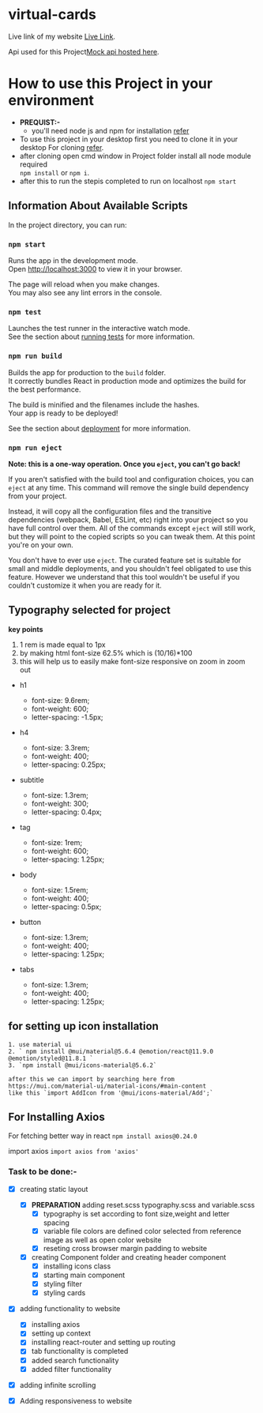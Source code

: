 # virtual-cards

Live link of my website [Live Link](https://virtualcardsproject.netlify.app/).

Api used for this Project[Mock api hosted here](https://raw.githubusercontent.com/Briyani-monster/virtual-card/gh-pages/data.json).

# How to use this Project in your environment

- **PREQUIST:-**
  - you'll need node js and npm for installation [refer](https://phoenixnap.com/kb/install-node-js-npm-on-windows)
- To use this project in your desktop first you need to clone it in your desktop For cloning [refer](https://docs.github.com/en/repositories/creating-and-managing-repositories/cloning-a-repository).
- after cloning open cmd window in Project folder install all node module required  
   `npm install` or `npm i`.
- after this to run the stepis completed to run on localhost
  `npm start`

## Information About Available Scripts

In the project directory, you can run:

### `npm start`

Runs the app in the development mode.\
Open [http://localhost:3000](http://localhost:3000) to view it in your browser.

The page will reload when you make changes.\
You may also see any lint errors in the console.

### `npm test`

Launches the test runner in the interactive watch mode.\
See the section about [running tests](https://facebook.github.io/create-react-app/docs/running-tests) for more information.

### `npm run build`

Builds the app for production to the `build` folder.\
It correctly bundles React in production mode and optimizes the build for the best performance.

The build is minified and the filenames include the hashes.\
Your app is ready to be deployed!

See the section about [deployment](https://facebook.github.io/create-react-app/docs/deployment) for more information.

### `npm run eject`

**Note: this is a one-way operation. Once you `eject`, you can't go back!**

If you aren't satisfied with the build tool and configuration choices, you can `eject` at any time. This command will remove the single build dependency from your project.

Instead, it will copy all the configuration files and the transitive dependencies (webpack, Babel, ESLint, etc) right into your project so you have full control over them. All of the commands except `eject` will still work, but they will point to the copied scripts so you can tweak them. At this point you're on your own.

You don't have to ever use `eject`. The curated feature set is suitable for small and middle deployments, and you shouldn't feel obligated to use this feature. However we understand that this tool wouldn't be useful if you couldn't customize it when you are ready for it.

## Typography selected for project

**key points**

1. 1 rem is made equal to 1px
2. by making html font-size 62.5% which is (10/16)\*100
3. this will help us to easily make font-size responsive on zoom in zoom out

- h1

  - font-size: 9.6rem;
  - font-weight: 600;
  - letter-spacing: -1.5px;

- h4

  - font-size: 3.3rem;
  - font-weight: 400;
  - letter-spacing: 0.25px;

- subtitle

  - font-size: 1.3rem;
  - font-weight: 300;
  - letter-spacing: 0.4px;

- tag

  - font-size: 1rem;
  - font-weight: 600;
  - letter-spacing: 1.25px;

- body

  - font-size: 1.5rem;
  - font-weight: 400;
  - letter-spacing: 0.5px;

- button

  - font-size: 1.3rem;
  - font-weight: 400;
  - letter-spacing: 1.25px;

- tabs
  - font-size: 1.3rem;
  - font-weight: 400;
  - letter-spacing: 1.25px;

## for setting up icon installation

    1. use material ui
    2. ` npm install @mui/material@5.6.4 @emotion/react@11.9.0 @emotion/styled@11.8.1 `
    3. `npm install @mui/icons-material@5.6.2`

    after this we can import by searching here from https://mui.com/material-ui/material-icons/#main-content
    like this `import AddIcon from '@mui/icons-material/Add';`

## For Installing Axios

For fetching better way in react
`npm install axios@0.24.0`

import axios
`import axios from 'axios'`

### Task to be done:-

- [x] creating static layout

  - [x] **PREPARATION** adding reset.scss typography.scss and variable.scss
    - [x] typography is set according to font size,weight and letter spacing
    - [x] variable file colors are defined color selected from reference image as well as open color website
    - [x] reseting cross browser margin padding to website
  - [x] creating Component folder and creating header component
    - [x] installing icons class
    - [x] starting main component
    - [x] styling filter
    - [x] styling cards

- [x] adding functionality to website
  - [x] installing axios
  - [x] setting up context
  - [x] installing react-router and setting up routing
  - [x] tab functionality is completed
  - [x] added search functionality
  - [x] added filter functionality
- [x] adding infinite scrolling
- [x] Adding responsiveness to website
